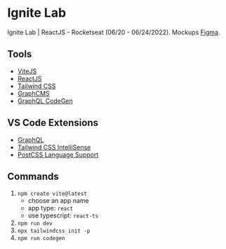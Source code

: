# Ignite Lab

Ignite Lab | ReactJS - Rocketseat (06/20 - 06/24/2022).
Mockups [Figma](https://www.figma.com/file/zx6sjXsgKp0BLJreGPfQxA/Plataforma-de-evento---Ignite-Lab-(Community)).

## Tools

- [ViteJS](https://vitejs.dev/)
- [ReactJS](https://reactjs.org/)
- [Tailwind CSS](https://tailwindcss.com/)
- [GraphCMS](https://graphcms.com/)
- [GraphQL CodeGen](https://www.graphql-code-generator.com/)

## VS Code Extensions

- [GraphQL](https://marketplace.visualstudio.com/items?itemName=GraphQL.vscode-graphql)
- [Tailwind CSS IntelliSense](https://marketplace.visualstudio.com/items?itemName=bradlc.vscode-tailwindcss)
- [PostCSS Language Support](https://marketplace.visualstudio.com/items?itemName=csstools.postcss)

## Commands

1. `npm create vite@latest`
    * choose an app name
    * app type: `react`
    * use typescript: `react-ts`
2. `npm run dev`
3. `npx tailwindcss init -p`
4. `npm run codegen`
